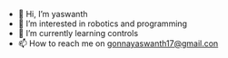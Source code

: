 - 👋 Hi, I’m yaswanth
- 👀 I’m interested in robotics and programming 
- 🌱 I’m currently learning controls
- 📫 How to reach me on gonnayaswanth17@gmail.con

<!---
yaswanth1701/yaswanth1701 is a ✨ special ✨ repository because its `README.md` (this file) appears on your GitHub profile.
You can click the Preview link to take a look at your changes.
--->

